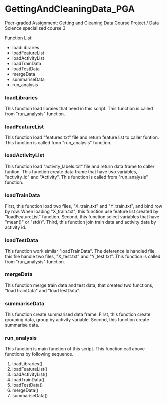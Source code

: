 # GettingAndCleaningData_PGA
Peer-graded Assignment: Getting and Cleaning Data Course Project /  Data Science specialized course 3

Function List:
* loadLibraries
* loadFeatureList
* loadActivityList
* loadTrainData
* loadTestData
* mergeData
* summariseData
* run_analysis

### loadLibraries
This function load libraies that need in this script.
This function is called from "run_analysis" function.

### loadFeatureList
This function load "features.txt" file and return feature list to caller funtion.
This function is called from "run_analysis" function.

### loadActivityList
This function load "activity_labels.txt" file and return data frame to caller funtion.
This function create data frame that have two variables, "activity_id" and "Activity".
This function is called from "run_analysis" function.

### loadTrainData
First, this function load two files, "X_train.txt" and "Y_train.txt", and bind row by row.
When loading  "X_train.txt", this function use feature list created by "loadFeatureList" function.
Second, this function select variables that have "mean()" or "std()".
Third, this function join train data and activity data by activity id. 

### loadTestData
This function work similar "loadTrainData". The deference is handled file, this file handle two files, "X_test.txt" and "Y_test.txt".
This function is called from "run_analysis" function.

### mergeData
This function merge train data and test data, that created two functions, "loadTrainData" and "loadTestData".

### summariseData
This function create summarised data frame. 
First, this function create grouping data, group by activity variable.
Second, this function create summarise data.

### run_analysis
This function is main function of this script.
This function call above functions by following sequence.

1. loadLibraries()
2. loadFeatureList()
3. loadActivityList()
4. loadTrainData()
5. loadTestData()
6. mergeData()
7. summariseData()

